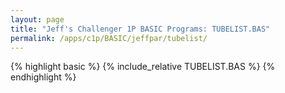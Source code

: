 ```yaml
---
layout: page
title: "Jeff's Challenger 1P BASIC Programs: TUBELIST.BAS"
permalink: /apps/c1p/BASIC/jeffpar/tubelist/
---
```


{% highlight basic %}
{% include_relative TUBELIST.BAS %}
{% endhighlight %}
